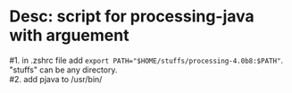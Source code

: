 # Desc:  script for processing-java with arguement
#1. in .zshrc file add `export PATH="$HOME/stuffs/processing-4.0b8:$PATH"`. "stuffs" can be any directory.  
#2. add pjava to /usr/bin/

